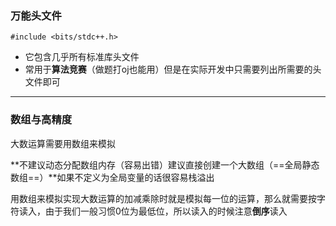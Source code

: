 ### 万能头文件

`#include <bits/stdc++.h>`

* 它包含几乎所有标准库头文件
* 常用于**算法竞赛**（做题打oj也能用）但是在实际开发中只需要列出所需要的头文件即可

***

### 数组与高精度

大数运算需要用数组来模拟

**不建议动态分配数组内存（容易出错）建议直接创建一个大数组（==全局静态数组==）**如果不定义为全局变量的话很容易栈溢出

用数组来模拟实现大数运算的加减乘除时就是模拟每一位的运算，那么就需要按字符读入，由于我们一般习惯0位为最低位，所以读入的时候注意**倒序**读入

